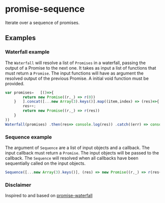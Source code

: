 # promise-sequence
Iterate over a sequence of promises.

## Examples

### Waterfall example
The `Waterfall` will resolve a list of `Promises` in a waterfall, passing the output of a Promise to the next one. It takes as input a list of functions that must return a `Promise`. The input functions will have as argument the resolved output of the previous Promise. A initial void function must be provided.

```javascript
var promises=   [()=>{
        return new Promise((r,_) => r(0))
    }   ].concat([...new Array(3).keys()].map((item,index) => (res)=>{
        res++;
        return new Promise((r,_) => r(res))
    }
))
Waterfall(promises) .then(res=> console.log(res)) .catch((err) => console.error(err) );
```

### Sequence example
The argument of `Sequence` are a list of input objects and a callback. The input callback must return a `Promise`. The input objects will be passed to the callback. The `Sequence` will resolved when all callbacks have been sequentially called on the input objects.

```javascript
Sequence([...new Array(3).keys()], (res) => new Promise((r,_) => r(res++)) ).then(res => console.log(res))
```

### Disclaimer
Inspired to and based on [promise-waterfall](https://github.com/dotSlashLu/promise-waterfall)
